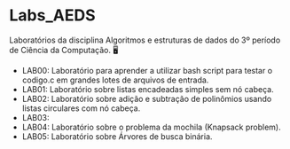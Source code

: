 # Labs_AEDS

Laboratórios da disciplina Algoritmos e estruturas de dados do 3º período de Ciência da Computação. 🖥️

- LAB00: Laboratório para aprender a utilizar bash script para testar o codigo.c em grandes lotes de arquivos de entrada.
- LAB01: Laboratório sobre listas encadeadas simples sem nó cabeça.
- LAB02: Laboratório sobre adição e subtração de polinômios usando listas circulares com nó cabeça.
- LAB03:
- LAB04: Laboratório sobre o problema da mochila (Knapsack problem).
- LAB05: Laboratório sobre Árvores de busca binária.
